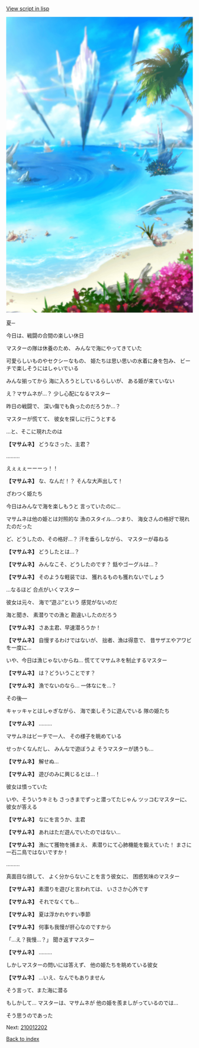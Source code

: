 [View script in lisp](../scripts/210012201.txt)

![sea_beach_day.png](../images/backgrounds/sea_beach_day.png)

夏─

今日は、戦闘の合間の楽しい休日

マスターの隊は休養のため、
みんなで海にやってきていた

可愛らしいものやセクシーなもの、
姫たちは思い思いの水着に身を包み、
ビーチで楽しそうにはしゃいでいる

みんな揃ってから
海に入ろうとしているらしいが、
ある姫が来ていない

え？マサムネが…？
少し心配になるマスター

昨日の戦闘で、
深い傷でも負ったのだろうか…？

マスターが慌てて、
彼女を探しに行こうとする

…と、そこに現れたのは

**【マサムネ】**
どうなさった、主君？

………

えぇぇぇーーーっ！！

**【マサムネ】**
な、なんだ！？
そんな大声出して！

ざわつく姫たち

今日はみんなで海を楽しもうと
言っていたのに…

マサムネは他の姫とは対照的な
漁のスタイル…つまり、
海女さんの格好で現れたのだった

ど、どうしたの、その格好…？
汗を垂らしながら、
マスターが尋ねる

**【マサムネ】**
どうしたとは…？

**【マサムネ】**
みんなこそ、どうしたのです？
銛やゴーグルは…？

**【マサムネ】**
そのような軽装では、
獲れるものも獲れないでしょう

…なるほど
合点がいくマスター

彼女は元々、
海で“遊ぶ”という
感覚がないのだ

海と聞き、
素潜りでの漁と
勘違いしたのだろう

**【マサムネ】**
さあ主君、早速潜ろうか！

**【マサムネ】**
自慢するわけではないが、
拙者、漁は得意で、
昔サザエやアワビを一度に…

いや、今日は漁じゃないからね…
慌ててマサムネを制止するマスター

**【マサムネ】**
は？どういうことです？

**【マサムネ】**
漁でないのなら…
一体なにを…？

その後―

キャッキャとはしゃぎながら、
海で楽しそうに遊んでいる
隊の姫たち

**【マサムネ】**
………

マサムネはビーチで一人、
その様子を眺めている

せっかくなんだし、
みんなで遊ぼうよ
そうマスターが誘うも…

**【マサムネ】**
解せぬ…

**【マサムネ】**
遊びのみに興じるとは…！

彼女は憤っていた

いや、そういうキミも
さっきまでずっと潜ってたじゃん
ツッコむマスターに、彼女が答える

**【マサムネ】**
なにを言うか、主君

**【マサムネ】**
あれはただ遊んでいたのではない…

**【マサムネ】**
漁にて獲物を捕まえ、
素潜りにて心肺機能を鍛えていた！
まさに一石二鳥ではないですか！

………

真面目な顔して、
よく分からないことを言う彼女に、
困惑気味のマスター

**【マサムネ】**
素潜りを遊びと言われては、
いささか心外です

**【マサムネ】**
それでなくても…

**【マサムネ】**
夏は浮かれやすい季節

**【マサムネ】**
何事も我慢が肝心なのですから

「…え？我慢…？」
聞き返すマスター

**【マサムネ】**
………

しかしマスターの問いには答えず、
他の姫たちを眺めている彼女

**【マサムネ】**
…いえ、なんでもありません

そう言って、また海に潜る

もしかして…
マスターは、マサムネが
他の姫を羨ましがっているのでは…

そう思うのであった

Next: [210012202](210012202.md)

[Back to index](index.md)
